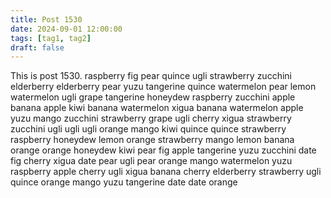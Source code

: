 ```yaml
---
title: Post 1530
date: 2024-09-01 12:00:00
tags: [tag1, tag2]
draft: false
---
```

This is post 1530.
raspberry
fig
pear
quince
ugli
strawberry
zucchini
elderberry
elderberry
pear
yuzu
tangerine
quince
watermelon
pear
lemon
watermelon
ugli
grape
tangerine
honeydew
raspberry
zucchini
apple
banana
apple
kiwi
banana
watermelon
xigua
banana
watermelon
apple
yuzu
mango
zucchini
strawberry
grape
ugli
cherry
xigua
strawberry
zucchini
ugli
ugli
ugli
orange
mango
kiwi
quince
quince
strawberry
raspberry
honeydew
lemon
orange
strawberry
mango
lemon
banana
orange
orange
honeydew
kiwi
pear
fig
apple
tangerine
yuzu
zucchini
date
fig
cherry
xigua
date
pear
ugli
pear
orange
mango
watermelon
yuzu
raspberry
apple
cherry
ugli
xigua
banana
cherry
elderberry
strawberry
ugli
quince
orange
mango
yuzu
tangerine
date
date
orange
